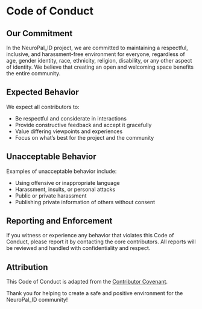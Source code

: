 # Code of Conduct

## Our Commitment

In the NeuroPal_ID project, we are committed to maintaining a respectful, inclusive, and harassment-free environment for everyone, regardless of age, gender identity, race, ethnicity, religion, disability, or any other aspect of identity. We believe that creating an open and welcoming space benefits the entire community.

## Expected Behavior

We expect all contributors to:

- Be respectful and considerate in interactions
- Provide constructive feedback and accept it gracefully
- Value differing viewpoints and experiences
- Focus on what’s best for the project and the community

## Unacceptable Behavior

Examples of unacceptable behavior include:

- Using offensive or inappropriate language
- Harassment, insults, or personal attacks
- Public or private harassment
- Publishing private information of others without consent

## Reporting and Enforcement

If you witness or experience any behavior that violates this Code of Conduct, please report it by contacting the core contributors. All reports will be reviewed and handled with confidentiality and respect.

## Attribution
This Code of Conduct is adapted from the [Contributor Covenant](https://www.contributor-covenant.org/).

Thank you for helping to create a safe and positive environment for the NeuroPal_ID community!
